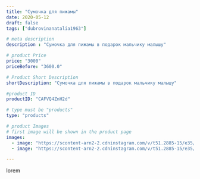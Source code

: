 ```yaml
---
title: "Сумочка для пижамы"
date: 2020-05-12
draft: false
tags: ["dubrovinanatalia1963"]

# meta description
description : "Сумочка для пижамы в подарок мальчику малышу"

# product Price
price: "3000"
priceBefore: "3600.0"

# Product Short Description
shortDescription: "Сумочка для пижамы в подарок мальчику малышу"

#product ID
productID: "CAFVQ4ZnH2d"

# type must be "products"
type: "products"

# product Images
# first image will be shown in the product page
images:
  - image: "https://scontent-arn2-2.cdninstagram.com/v/t51.2885-15/e35/97532693_167418178012932_7966574693647376238_n.jpg?se=7&tp=1&_nc_ht=scontent-arn2-2.cdninstagram.com&_nc_cat=100&_nc_ohc=Pf30bHJt6I0AX_5ronh&oh=ff2be49d9ddca236ee3c457d04b3ca39&oe=606B8A7E&ig_cache_key=MjMwNzM0MzkwMDc1NDI3MzM3MQ%3D%3D.2"
  - image: "https://scontent-arn2-2.cdninstagram.com/v/t51.2885-15/e35/96359143_667082070528384_7761412178038882020_n.jpg?se=7&tp=1&_nc_ht=scontent-arn2-2.cdninstagram.com&_nc_cat=100&_nc_ohc=jvKVTNTWTCwAX9sYUGA&oh=eec4380004c98ba3bf87108445dd0a82&oe=606CC6E3&ig_cache_key=MjMwNzM0MzkwMDczNzQxMDAwOA%3D%3D.2"

---
```

lorem
